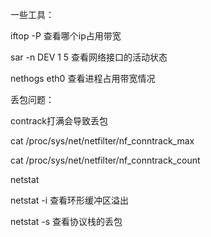 一些工具：

iftop -P
查看哪个ip占用带宽

sar -n DEV 1 5
查看网络接口的活动状态

nethogs eth0
查看进程占用带宽情况


丢包问题：

contrack打满会导致丢包

cat /proc/sys/net/netfilter/nf_conntrack_max

cat /proc/sys/net/netfilter/nf_conntrack_count

netstat

netstat -i 查看环形缓冲区溢出

netstat -s 查看协议栈的丢包


